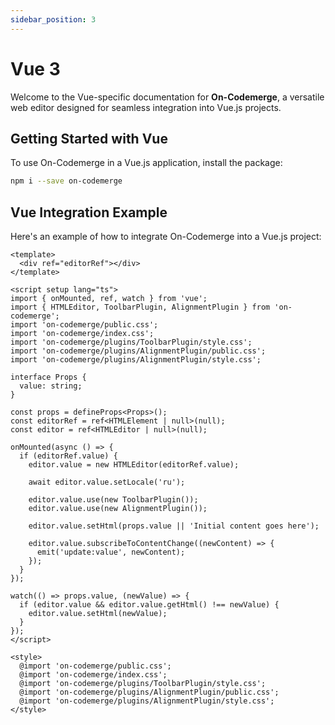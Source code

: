 ```yaml
---
sidebar_position: 3
---
```


# Vue 3

Welcome to the Vue-specific documentation for **On-Codemerge**, a versatile web editor designed for seamless integration into Vue.js projects.

## Getting Started with Vue

To use On-Codemerge in a Vue.js application, install the package:

```bash
npm i --save on-codemerge
```

## Vue Integration Example

Here's an example of how to integrate On-Codemerge into a Vue.js project:

```vue title="MyEditorComponent.vue"
<template>
  <div ref="editorRef"></div>
</template>

<script setup lang="ts">
import { onMounted, ref, watch } from 'vue';
import { HTMLEditor, ToolbarPlugin, AlignmentPlugin } from 'on-codemerge';
import 'on-codemerge/public.css';
import 'on-codemerge/index.css';
import 'on-codemerge/plugins/ToolbarPlugin/style.css';
import 'on-codemerge/plugins/AlignmentPlugin/public.css';
import 'on-codemerge/plugins/AlignmentPlugin/style.css';

interface Props {
  value: string;
}

const props = defineProps<Props>();
const editorRef = ref<HTMLElement | null>(null);
const editor = ref<HTMLEditor | null>(null);

onMounted(async () => {
  if (editorRef.value) {
    editor.value = new HTMLEditor(editorRef.value);

    await editor.value.setLocale('ru');

    editor.value.use(new ToolbarPlugin());
    editor.value.use(new AlignmentPlugin());

    editor.value.setHtml(props.value || 'Initial content goes here');

    editor.value.subscribeToContentChange((newContent) => {
      emit('update:value', newContent);
    });
  }
});

watch(() => props.value, (newValue) => {
  if (editor.value && editor.value.getHtml() !== newValue) {
    editor.value.setHtml(newValue);
  }
});
</script>

<style>
  @import 'on-codemerge/public.css';
  @import 'on-codemerge/index.css';
  @import 'on-codemerge/plugins/ToolbarPlugin/style.css';
  @import 'on-codemerge/plugins/AlignmentPlugin/public.css';
  @import 'on-codemerge/plugins/AlignmentPlugin/style.css';
</style>
```
